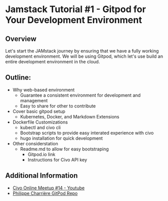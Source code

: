 # Jamstack Tutorial #1 - Gitpod for Your Development Environment

## Overview

Let's start the JAMstack journey by ensuring that we have a fully working development environment.  We will be using Gitpod, which let's use build an entire development environment in the cloud.

## Outline:

- Why web-based environment
    - Guarantee a consistent environment for development and management
    - Easy to share for other to contribute
- Cover basic gitpod setup
    - Kubernetes, Docker, and Markdown Extensions
- Dockerfile Customizations
    - kubectl and civo cli
    - Bootstrap scripts to provide easy interated experience with civo
    - hugo installation for quick development
- Other considerstation
    - Readme.md to allow for easy bootstraping
        - Gitpod.io link
        - Instructions for Civo API key

## Additional Information

- [Civo Online Meetup #14 - Youtube](https://www.youtube.com/watch?v=wQ9LtQ7uaeY&t=1416s)
- [Philippe Charrière GitPod Repo](https://gitlab.com/k33g_org/bob)